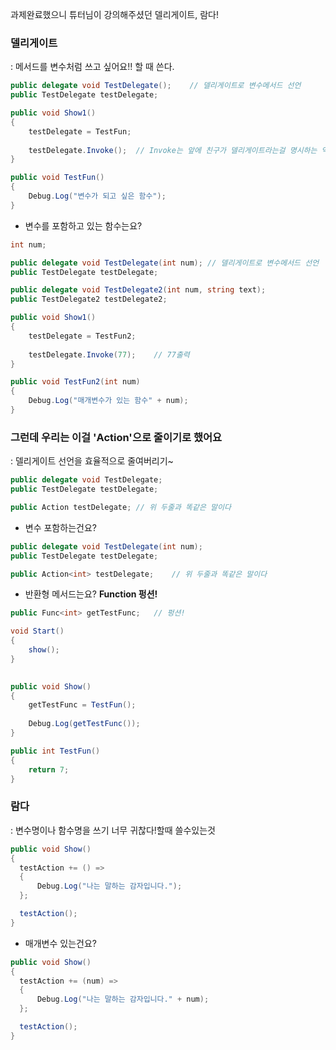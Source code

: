 과제완료했으니 튜터님이 강의해주셨던 델리게이트, 람다!

### 델리게이트
: 메서드를 변수처럼 쓰고 싶어요!! 할 때 쓴다.
```cs
public delegate void TestDelegate();	// 델리게이트로 변수메서드 선언
public TestDelegate testDelegate;

public void Show1()
{
	testDelegate = TestFun;
    
    testDelegate.Invoke();	// Invoke는 앞에 친구가 델리게이트라는걸 명시하는 역할
}

public void TestFun()
{
	Debug.Log("변수가 되고 싶은 함수");
}
```

- 변수를 포함하고 있는 함수는요?
```cs
int num;

public delegate void TestDelegate(int num);	// 델리게이트로 변수메서드 선언
public TestDelegate testDelegate;

public delegate void TestDelegate2(int num, string text);
public TestDelegate2 testDelegate2;

public void Show1()
{
	testDelegate = TestFun2;
    
    testDelegate.Invoke(77);	// 77출력
}

public void TestFun2(int num)
{
	Debug.Log("매개변수가 있는 함수" + num);
}
```

### 그런데 우리는 이걸 'Action'으로 줄이기로 했어요
: 델리게이트 선언을 효율적으로 줄여버리기~
```cs
public delegate void TestDelegate;
public TestDelegate testDelegate;

public Action testDelegate;	// 위 두줄과 똑같은 말이다
```
- 변수 포함하는건요?
```cs
public delegate void TestDelegate(int num);
public TestDelegate testDelegate;

public Action<int> testDelegate;	// 위 두줄과 똑같은 말이다
```
- 반환형 메서드는요? **Function 펑션!**
```cs
public Func<int> getTestFunc;	// 펑션!

void Start()
{
	show();
}
    

public void Show()
{
	getTestFunc = TestFun();
    
    Debug.Log(getTestFunc());
}

public int TestFun()
{
	return 7;
}
```

### 람다
: 변수명이나 함수명을 쓰기 너무 귀찮다!할때 쓸수있는것
```cs
public void Show()
{
  testAction += () =>
  {
      Debug.Log("나는 말하는 감자입니다.");
  };

  testAction();
}
```

- 매개변수 있는건요?
```cs
public void Show()
{
  testAction += (num) =>
  {
      Debug.Log("나는 말하는 감자입니다." + num);
  };

  testAction();
}
```